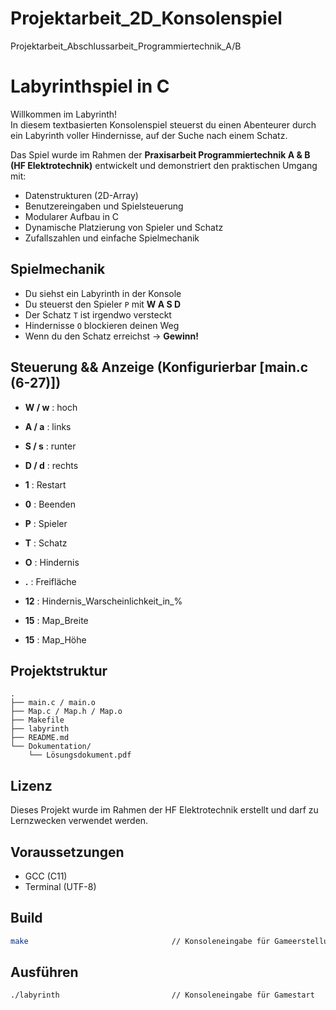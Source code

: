 # Projektarbeit_2D_Konsolenspiel
Projektarbeit_Abschlussarbeit_Programmiertechnik_A/B

# Labyrinthspiel in C

Willkommen im Labyrinth!  
In diesem textbasierten Konsolenspiel steuerst du einen Abenteurer durch ein Labyrinth voller Hindernisse, auf der Suche nach einem Schatz.

Das Spiel wurde im Rahmen der **Praxisarbeit Programmiertechnik A & B (HF Elektrotechnik)** entwickelt und demonstriert den praktischen Umgang mit:

- Datenstrukturen (2D-Array)
- Benutzereingaben und Spielsteuerung
- Modularer Aufbau in C
- Dynamische Platzierung von Spieler und Schatz
- Zufallszahlen und einfache Spielmechanik

## Spielmechanik

- Du siehst ein Labyrinth in der Konsole
- Du steuerst den Spieler `P` mit **W A S D**
- Der Schatz `T` ist irgendwo versteckt
- Hindernisse `O` blockieren deinen Weg
- Wenn du den Schatz erreichst → **Gewinn!**

## Steuerung && Anzeige (Konfigurierbar [main.c (6-27)])
- **W / w** : hoch
- **A / a** : links
- **S / s** : runter
- **D / d** : rechts
- **1**     : Restart
- **0**     : Beenden

- **P**     : Spieler
- **T**     : Schatz
- **O**     : Hindernis
- **.**     : Freifläche

- **12**    : Hindernis_Warscheinlichkeit_in_%

- **15**    : Map_Breite
- **15**    : Map_Höhe

## Projektstruktur

```plaintext
.
├── main.c / main.o
├── Map.c / Map.h / Map.o
├── Makefile
├── labyrinth
├── README.md
└── Dokumentation/
    └── Lösungsdokument.pdf
```
## Lizenz

Dieses Projekt wurde im Rahmen der HF Elektrotechnik erstellt und darf zu Lernzwecken verwendet werden.

## Voraussetzungen
- GCC (C11)
- Terminal (UTF-8)

## Build
```sh
make                                // Konsoleneingabe für Gameerstellung / Neukalibrierung / Updateübernahme
```

## Ausführen
```sh
./labyrinth                         // Konsoleneingabe für Gamestart
```

